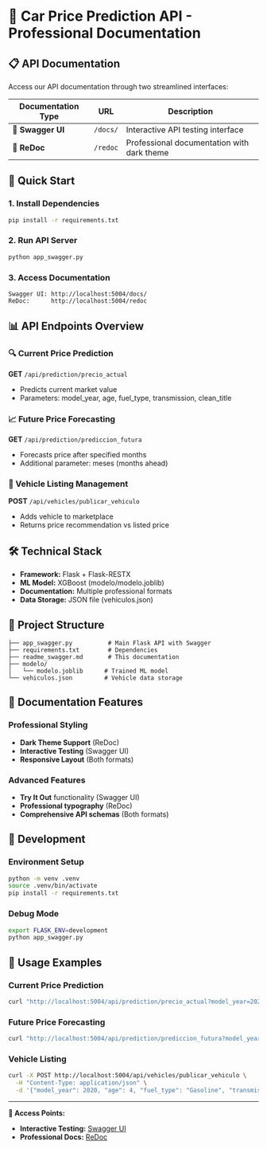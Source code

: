 # 🚗 Car Price Prediction API - Professional Documentation

## 📋 API Documentation

Access our API documentation through two streamlined interfaces:

| Documentation Type | URL | Description |
|-------------------|-----|-------------|
| **🔧 Swagger UI** | `/docs/` | Interactive API testing interface |
| **🎨 ReDoc** | `/redoc` | Professional documentation with dark theme |

## 🚀 Quick Start

### 1. Install Dependencies
```bash
pip install -r requirements.txt
```

### 2. Run API Server
```bash
python app_swagger.py
```

### 3. Access Documentation
```
Swagger UI: http://localhost:5004/docs/
ReDoc:      http://localhost:5004/redoc
```

## 📊 API Endpoints Overview

### 🔍 Current Price Prediction
**GET** `/api/prediction/precio_actual`
- Predicts current market value
- Parameters: model_year, age, fuel_type, transmission, clean_title

### 📈 Future Price Forecasting
**GET** `/api/prediction/prediccion_futura`
- Forecasts price after specified months
- Additional parameter: meses (months ahead)

### 📝 Vehicle Listing Management
**POST** `/api/vehicles/publicar_vehiculo`
- Adds vehicle to marketplace
- Returns price recommendation vs listed price

## 🛠 Technical Stack

- **Framework:** Flask + Flask-RESTX
- **ML Model:** XGBoost (modelo/modelo.joblib)
- **Documentation:** Multiple professional formats
- **Data Storage:** JSON file (vehiculos.json)

## 📁 Project Structure
```
├── app_swagger.py          # Main Flask API with Swagger
├── requirements.txt        # Dependencies
├── readme_swagger.md       # This documentation
├── modelo/
│   └── modelo.joblib      # Trained ML model
└── vehiculos.json         # Vehicle data storage
```

## 🎨 Documentation Features

### Professional Styling
- **Dark Theme Support** (ReDoc)
- **Interactive Testing** (Swagger UI)
- **Responsive Layout** (Both formats)

### Advanced Features
- **Try It Out** functionality (Swagger UI)
- **Professional typography** (ReDoc)
- **Comprehensive API schemas** (Both formats)

## 🔧 Development

### Environment Setup
```bash
python -m venv .venv
source .venv/bin/activate
pip install -r requirements.txt
```

### Debug Mode
```bash
export FLASK_ENV=development
python app_swagger.py
```

## 📱 Usage Examples

### Current Price Prediction
```bash
curl "http://localhost:5004/api/prediction/precio_actual?model_year=2020&age=4&fuel_type=Gasoline&transmission=Automatic&clean_title=1"
```

### Future Price Forecasting
```bash
curl "http://localhost:5004/api/prediction/prediccion_futura?model_year=2020&age=4&fuel_type=Gasoline&transmission=Automatic&clean_title=1&meses=12"
```

### Vehicle Listing
```bash
curl -X POST http://localhost:5004/api/vehicles/publicar_vehiculo \
  -H "Content-Type: application/json" \
  -d '{"model_year": 2020, "age": 4, "fuel_type": "Gasoline", "transmission": "Automatic", "clean_title": 1, "precio": 25000000}'
```

---

**🎯 Access Points:**
- **Interactive Testing:** [Swagger UI](http://localhost:5004/docs/)
- **Professional Docs:** [ReDoc](http://localhost:5004/redoc)
